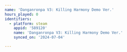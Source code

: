 ```yaml
---
name: 'Danganronpa V3: Killing Harmony Demo Ver.'
hours_played: 0
identifiers:
  - platform: steam
    appid: '589120'
    name: 'Danganronpa V3: Killing Harmony Demo Ver.'
    synced_on: '2024-07-04'

---
```

